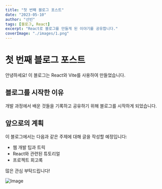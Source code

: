 ```yaml
---
title: "첫 번째 블로그 포스트"
date: "2023-05-10"
author: "선빈"
tags: [블로그, React]
excerpt: "React로 블로그를 만들게 된 이야기를 공유합니다."
coverImage: "./images/1.png"
---
```


# 첫 번째 블로그 포스트

안녕하세요! 이 블로그는 React와 Vite를 사용하여 만들었습니다.

## 블로그를 시작한 이유

개발 과정에서 배운 것들을 기록하고 공유하기 위해 블로그를 시작하게 되었습니다.

## 앞으로의 계획

이 블로그에서는 다음과 같은 주제에 대해 글을 작성할 예정입니다:

- 웹 개발 팁과 트릭
- React와 관련된 튜토리얼
- 프로젝트 회고록

많은 관심 부탁드립니다!

![Image](/images/1.png)
